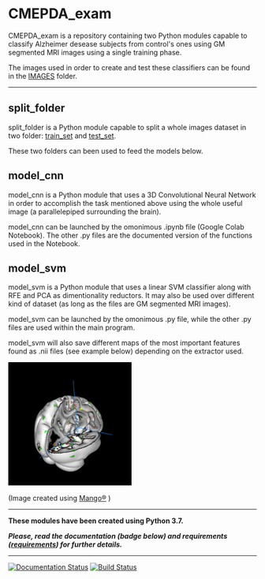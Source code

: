 # CMEPDA_exam

CMEPDA_exam is a repository containing two Python modules capable to classify Alzheimer desease subjects from control's ones using GM segmented MRI images using a single training phase.

The images used in order to create and test these classifiers can be found in the [IMAGES](https://github.com/ACfma/CMEPDA_exam/tree/main/IMAGES) folder.

---

## split_folder

split_folder is a Python module capable to split a whole images dataset in two folder: [train_set](https://github.com/ACfma/CMEPDA_exam/tree/main/IMAGES/train_set) and [test_set](https://github.com/ACfma/CMEPDA_exam/tree/main/IMAGES/test_set).

These two folders can been used to feed the models below.

## model_cnn

model_cnn is a Python module that uses a 3D Convolutional Neural Network in order to accomplish the task mentioned above using the whole useful image (a parallelepiped surrounding the brain).

model_cnn can be launched by the omonimous .ipynb file (Google Colab Notebook). The other .py files are the documented version of the functions used in the Notebook.

## model_svm

model_svm is a Python module that uses a linear SVM classifier along with RFE and PCA as dimentionality reductors. It may also be used over different kind of dataset (as long as the files are GM segmented MRI images).

model_svm can be launched by the omonimous .py file, while the other .py files are used within the main program.

model_svm will also save different maps of the most important features found as .nii files (see example below) depending on the extractor used.

<img src="https://github.com/ACfma/CMEPDA_exam/blob/main/IMAGES/summed_ctrl.png" height="250" width="250">

(Image created using [Mango®](http://ric.uthscsa.edu/mango/mango.html) )

---

**These modules have been created using Python 3.7.**

***Please, read the documentation (badge below) and requirements ([requirements](https://github.com/ACfma/CMEPDA_exam/blob/main/requirements.txt)) for further details.***

---

[![Documentation Status](https://readthedocs.org/projects/cmepda-exam/badge/?version=latest)](https://cmepda-exam.readthedocs.io/en/latest/?badge=latest)
[![Build Status](https://travis-ci.org/ACfma/CMEPDA_exam.svg?branch=main)](https://travis-ci.org/ACfma/CMEPDA_exam)
